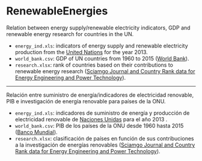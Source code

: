 # RenewableEnergies
Relation between energy supply/renewable electricity indicators, GDP and renewable energy research for countries in the UN.

* `energy_ind.xls`: indicators of energy supply and renewable electricity production from the [United Nations](http://unstats.un.org/unsd/environment/excel_file_tables/2013/Energy%20Indicators.xls) for the year 2013.
* `world_bank.csv`: GDP of UN countries from 1960 to 2015 ([World Bank](http://data.worldbank.org/indicator/NY.GDP.MKTP.CD)). 
* `research.xlsx`: rank of countries based on their contributions to renewable energy research ([Sciamgo Journal and Country Rank data for Energy Engineering and Power Technology](http://www.scimagojr.com/countryrank.php?category=2102)).
_______________________________________________________________________________________________________________
Relación entre suministro de energía/indicadores de electricidad renovable, PIB e investigación de energía renovable para países de la ONU.

* `energy_ind.xls`: indicadores de suministro de energía y producción de electricidad renovable de [Naciones Unidas](http://unstats.un.org/unsd/environment/excel_file_tables/2013/Energy%20Indicators.xls) para el año 2013 .
* `world_bank.csv`: PIB de los países de la ONU desde 1960 hasta 2015 ([Banco Mundial](http://data.worldbank.org/indicator/NY.GDP.MKTP.CD)).
* `research.xlsx`: clasificación de países en función de sus contribuciones a la investigación de energías renovables ([Sciamgo Journal and Country Rank data for Energy Engineering and Power Technology](http://www.scimagojr.com/countryrank.php?category=2102)).
